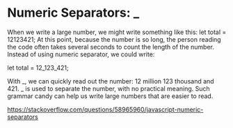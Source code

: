 # Numeric Separators: _

When we write a large number, we might write something like this:
let total = 12123421;
At this point, because the number is so long, the person reading the code often takes several seconds to count the length of the number. Instead of using numeric separator, we could write:

let total = 12_123_421;

With _, we can quickly read out the number: 12 million 123 thousand and 421. _ is used to separate the number, with no practical meaning. Such grammar candy can help us write large numbers that are easier to read.


https://stackoverflow.com/questions/58965960/javascript-numeric-separators
